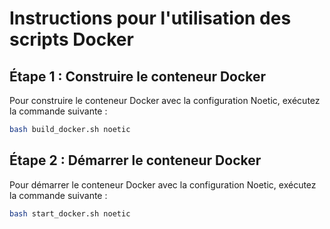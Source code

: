 # Instructions pour l'utilisation des scripts Docker

## Étape 1 : Construire le conteneur Docker
Pour construire le conteneur Docker avec la configuration Noetic, exécutez la commande suivante :
```bash
bash build_docker.sh noetic
```
## Étape 2 : Démarrer le conteneur Docker
Pour démarrer le conteneur Docker avec la configuration Noetic, exécutez la commande suivante :
```bash
bash start_docker.sh noetic
```
